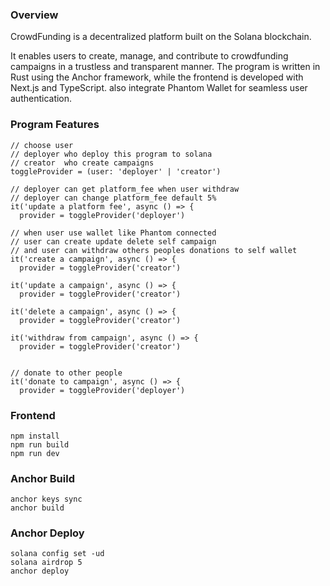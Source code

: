 



### Overview

CrowdFunding is a decentralized  platform built on the Solana  blockchain. 

It enables users to create, manage, and contribute to crowdfunding campaigns in a trustless and transparent manner. The  program is written in Rust using the Anchor framework, while the  frontend is developed with Next.js and TypeScript. also integrate Phantom Wallet for seamless user authentication.



### Program Features

```shell
// choose user 
// deployer who deploy this program to solana
// creator  who create campaigns
toggleProvider = (user: 'deployer' | 'creator')

// deployer can get platform_fee when user withdraw 
// deployer can change platform_fee default 5% 
it('update a platform fee', async () => {
  provider = toggleProvider('deployer')

// when user use wallet like Phantom connected
// user can create update delete self campaign
// and user can withdraw others peoples donations to self wallet
it('create a campaign', async () => {
  provider = toggleProvider('creator')

it('update a campaign', async () => {
  provider = toggleProvider('creator')
  
it('delete a campaign', async () => {
  provider = toggleProvider('creator')
  
it('withdraw from campaign', async () => {
  provider = toggleProvider('creator')


// donate to other people
it('donate to campaign', async () => {
  provider = toggleProvider('deployer')
```



### Frontend

```shell
npm install 
npm run build
npm run dev
```



### Anchor Build

```shell
anchor keys sync
anchor build
```



### Anchor Deploy

```shell
solana config set -ud
solana airdrop 5
anchor deploy
```

